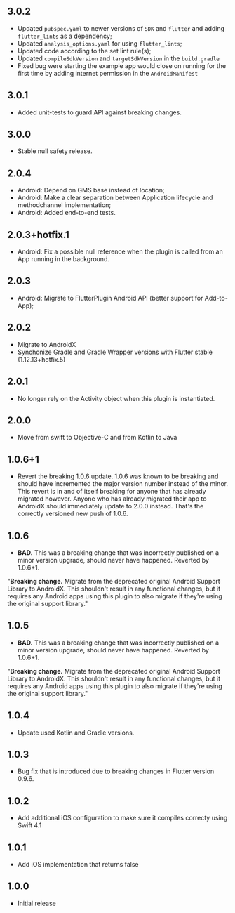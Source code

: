 ## 3.0.2

* Updated `pubspec.yaml` to newer versions of `SDK` and `flutter` and adding `flutter_lints` as a dependency;
* Updated `analysis_options.yaml` for using `flutter_lints`;
* Updated code according to the set lint rule(s);
* Updated `compileSdkVersion` and `targetSdkVersion` in the `build.gradle`
* Fixed bug were starting the example app would close on running for the first time by adding internet permission in the `AndroidManifest`

## 3.0.1

* Added unit-tests to guard API against breaking changes.

## 3.0.0

* Stable null safety release.

## 2.0.4

* Android: Depend on GMS base instead of location;
* Android: Make a clear separation between Application lifecycle and methodchannel implementation;
* Android: Added end-to-end tests.

## 2.0.3+hotfix.1

* Android: Fix a possible null reference when the plugin is called from an App running in the background.

## 2.0.3

* Android: Migrate to FlutterPlugin Android API (better support for Add-to-App);

## 2.0.2

* Migrate to AndroidX
* Synchonize Gradle and Gradle Wrapper versions with Flutter stable (1.12.13+hotfix.5)

## 2.0.1

* No longer rely on the Activity object when this plugin is instantiated.

## 2.0.0
* Move from swift to Objective-C and from Kotlin to Java

## 1.0.6+1 
* Revert the breaking 1.0.6 update. 1.0.6 was known to be breaking and should have incremented the major version number instead of the minor. This revert is in and of itself breaking for anyone that has already migrated however. Anyone who has already migrated their app to AndroidX should immediately update to 2.0.0 instead. That's the correctly versioned new push of 1.0.6.

## 1.0.6 
* **BAD.** This was a breaking change that was incorrectly published on a minor version upgrade, should never have happened. Reverted by 1.0.6+1.

"**Breaking change.** Migrate from the deprecated original Android Support Library to AndroidX. This shouldn't result in any functional changes, but it requires any Android apps using this plugin to also migrate if they're using the original support library."

## 1.0.5
* **BAD.** This was a breaking change that was incorrectly published on a minor version upgrade, should never have happened. Reverted by 1.0.6+1.

"**Breaking change.** Migrate from the deprecated original Android Support Library to AndroidX. This shouldn't result in any functional changes, but it requires any Android apps using this plugin to also migrate if they're using the original support library."

## 1.0.4

* Update used Kotlin and Gradle versions.

## 1.0.3

* Bug fix that is introduced due to breaking changes in Flutter version 0.9.6.

## 1.0.2

* Add additional iOS configuration to make sure it compiles correcty using Swift 4.1

## 1.0.1

* Add iOS implementation that returns false


## 1.0.0

* Initial release
